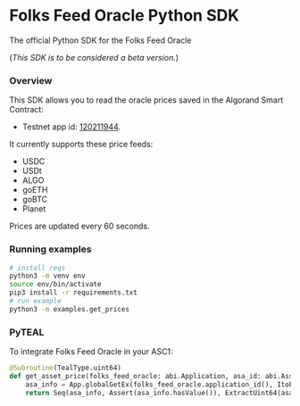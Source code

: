 # Folks Feed Oracle Python SDK

The official Python SDK for the Folks Feed Oracle

(*This SDK is to be considered a beta version.*)
### Overview

This SDK allows you to read the oracle prices saved in the Algorand Smart Contract:
 - Testnet app id: [120211944](https://testnet.algoexplorer.io/application/120211944). 

It currently supports these price feeds:
- USDC
- USDt
- ALGO
- goETH
- goBTC
- Planet

Prices are updated every 60 seconds.

### Running examples

```bash
# install reqs
python3 -m venv env
source env/bin/activate
pip3 install -r requirements.txt
# run example
python3 -m examples.get_prices
```

### PyTEAL 
To integrate Folks Feed Oracle in your ASC1:
```python
@Subroutine(TealType.uint64)
def get_asset_price(folks_feed_oracle: abi.Application, asa_id: abi.Asset):
    asa_info = App.globalGetEx(folks_feed_oracle.application_id(), Itob(asa_id.asset_id()))
    return Seq(asa_info, Assert(asa_info.hasValue()), ExtractUint64(asa_info.value(), Int(8)))
```
